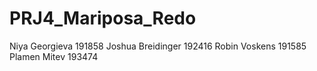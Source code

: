 # PRJ4_Mariposa_Redo

Niya Georgieva 191858
Joshua Breidinger 192416
Robin Voskens 191585
Plamen Mitev 193474
